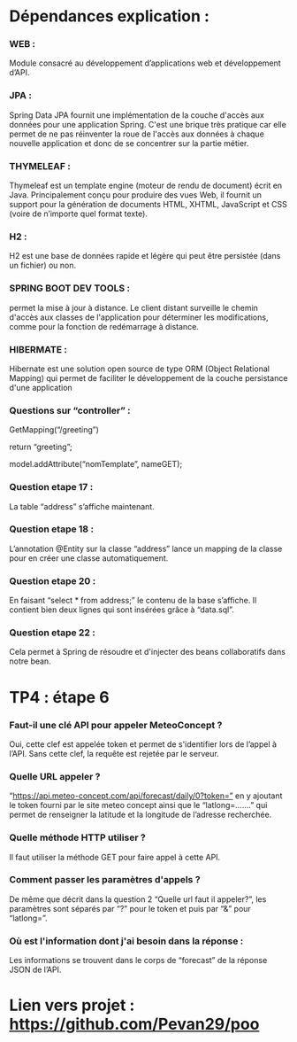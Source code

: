 # Dépendances explication :



### WEB :

Module consacré au développement d’applications web et développement  d’API.

### JPA :

Spring Data JPA fournit une implémentation de la couche d'accès aux données pour une application Spring. C'est une brique très pratique car elle permet de ne pas réinventer la roue de l'accès aux données à chaque nouvelle application et donc de se concentrer sur la partie métier.

### THYMELEAF :

Thymeleaf est un template engine (moteur de rendu de document) écrit en Java. Principalement conçu pour produire des vues Web, il fournit un support pour la génération de documents HTML, XHTML, JavaScript et CSS (voire de n’importe quel format texte).

### H2 :

H2 est une base de données rapide et légère qui peut être persistée (dans un fichier) ou non.

### SPRING BOOT DEV TOOLS :

permet la mise à jour à distance. Le client distant surveille le chemin d'accès aux classes de l'application pour déterminer les modifications, comme pour la fonction de redémarrage à distance.

### HIBERMATE :

Hibernate est une solution open source de type ORM (Object Relational Mapping) qui permet de faciliter le développement de la couche persistance d'une application


### Questions sur “controller” :

GetMapping(“/greeting”)

return “greeting”;

model.addAttribute(“nomTemplate”, nameGET);



### Question etape 17 :
La table “address” s’affiche maintenant.

### Question etape 18 :
L’annotation @Entity sur la classe “address” lance un mapping de la classe pour en créer une classe automatiquement.


### Question etape 20 :
En faisant “select * from address;” le contenu de la base s’affiche. Il contient bien deux lignes qui sont insérées grâce à “data.sql”.


### Question etape 22 :
Cela permet à Spring de résoudre et d'injecter des beans collaboratifs dans notre bean.


# TP4 : étape 6

### Faut-il une clé API pour appeler MeteoConcept ?

Oui, cette clef est appelée token et permet de s'identifier lors de l’appel à l’API. Sans cette clef, la requête est rejetée par le serveur.

### Quelle URL appeler ?

“https://api.meteo-concept.com/api/forecast/daily/0?token=” en y ajoutant le token fourni par le site meteo concept ainsi que le “latlong=.......” qui permet de renseigner la latitude et la longitude de l’adresse recherchée.

### Quelle méthode HTTP utiliser ?

Il faut utiliser la méthode GET pour faire appel à cette API.

### Comment passer les paramètres d'appels ?

De même que décrit dans la question 2 “Quelle url faut il appeler?”, les paramètres sont séparés par “?” pour le token et puis par “&” pour “latlong=”.

### Où est l'information dont j'ai besoin dans la réponse :

Les informations se trouvent dans le corps de “forecast” de la réponse JSON de l’API.


# Lien vers projet : https://github.com/Pevan29/poo